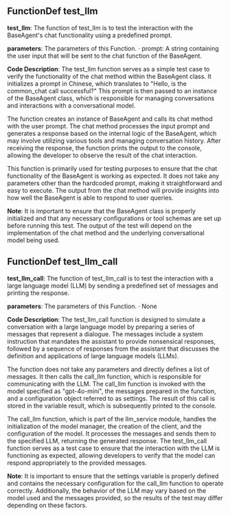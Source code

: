 ## FunctionDef test_llm
**test_llm**: The function of test_llm is to test the interaction with the BaseAgent's chat functionality using a predefined prompt.

**parameters**: The parameters of this Function.
· prompt: A string containing the user input that will be sent to the chat function of the BaseAgent.

**Code Description**: The test_llm function serves as a simple test case to verify the functionality of the chat method within the BaseAgent class. It initializes a prompt in Chinese, which translates to "Hello, is the common_chat call successful?" This prompt is then passed to an instance of the BaseAgent class, which is responsible for managing conversations and interactions with a conversational model.

The function creates an instance of BaseAgent and calls its chat method with the user prompt. The chat method processes the input prompt and generates a response based on the internal logic of the BaseAgent, which may involve utilizing various tools and managing conversation history. After receiving the response, the function prints the output to the console, allowing the developer to observe the result of the chat interaction.

This function is primarily used for testing purposes to ensure that the chat functionality of the BaseAgent is working as expected. It does not take any parameters other than the hardcoded prompt, making it straightforward and easy to execute. The output from the chat method will provide insights into how well the BaseAgent is able to respond to user queries.

**Note**: It is important to ensure that the BaseAgent class is properly initialized and that any necessary configurations or tool schemas are set up before running this test. The output of the test will depend on the implementation of the chat method and the underlying conversational model being used.
## FunctionDef test_llm_call
**test_llm_call**: The function of test_llm_call is to test the interaction with a large language model (LLM) by sending a predefined set of messages and printing the response.

**parameters**: The parameters of this Function.
· None

**Code Description**: The test_llm_call function is designed to simulate a conversation with a large language model by preparing a series of messages that represent a dialogue. The messages include a system instruction that mandates the assistant to provide nonsensical responses, followed by a sequence of responses from the assistant that discusses the definition and applications of large language models (LLMs). 

The function does not take any parameters and directly defines a list of messages. It then calls the call_llm function, which is responsible for communicating with the LLM. The call_llm function is invoked with the model specified as "gpt-4o-mini", the messages prepared in the function, and a configuration object referred to as settings. The result of this call is stored in the variable result, which is subsequently printed to the console.

The call_llm function, which is part of the llm_service module, handles the initialization of the model manager, the creation of the client, and the configuration of the model. It processes the messages and sends them to the specified LLM, returning the generated response. The test_llm_call function serves as a test case to ensure that the interaction with the LLM is functioning as expected, allowing developers to verify that the model can respond appropriately to the provided messages.

**Note**: It is important to ensure that the settings variable is properly defined and contains the necessary configuration for the call_llm function to operate correctly. Additionally, the behavior of the LLM may vary based on the model used and the messages provided, so the results of the test may differ depending on these factors.
